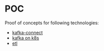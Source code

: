 # POC

Proof of concepts for following technologies:
* [kafka-connect](kafka-connect/README.md)
* [kafka on k8s](kafka/README.md)
* [etl](data-etl/README.md)